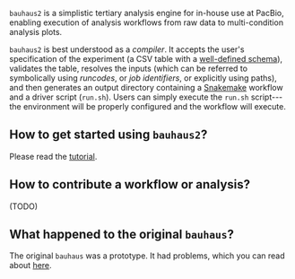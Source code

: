 `bauhaus2` is a simplistic tertiary analysis engine for in-house use
at PacBio, enabling execution of analysis workflows from raw data to
multi-condition analysis plots.

`bauhaus2` is best understood as a *compiler*.  It accepts the user's
specification of the experiment (a CSV table with a [well-defined
schema][condition-table-spec]), validates the table, resolves the
inputs (which can be referred to symbolically using *runcodes*, or
*job identifiers*, or explicitly using paths), and then generates an
output directory containing a [Snakemake] workflow and a driver script
(`run.sh`).  Users can simply execute the `run.sh` script---the
environment will be properly configured and the workflow will execute.


## How to get started using `bauhaus2`?

   Please read the [tutorial](./doc/UsageTutorial.md).


## How to contribute a workflow or analysis?


   (TODO)


## What happened to the original `bauhaus`?

The original `bauhaus` was a prototype.  It had problems, which you
can read about [here](https://github.com/dalexander/bauhaus/wiki/Bauhaus-experience-report).

[Snakemake]: https://snakemake.readthedocs.io/en/stable/
[condition-table-spec]: ./doc/ConditionTableSpec.org

